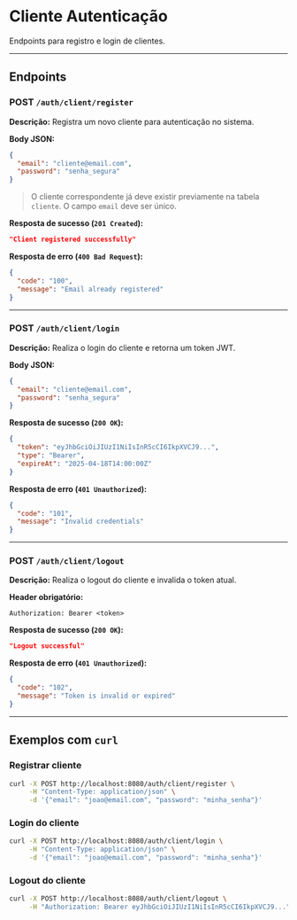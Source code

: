 # Cliente Autenticação
Endpoints para registro e login de clientes.

---

## Endpoints

### POST `/auth/client/register`

**Descrição:** Registra um novo cliente para autenticação no sistema.

**Body JSON:**

```json
{
  "email": "cliente@email.com",
  "password": "senha_segura"
}
```

> O cliente correspondente já deve existir previamente na tabela `cliente`. O campo `email` deve ser único.

**Resposta de sucesso (`201 Created`):**

```json
"Client registered successfully"
```

**Resposta de erro (`400 Bad Request`):**

```json
{
  "code": "100",
  "message": "Email already registered"
}
```

---

### POST `/auth/client/login`

**Descrição:** Realiza o login do cliente e retorna um token JWT.

**Body JSON:**

```json
{
  "email": "cliente@email.com",
  "password": "senha_segura"
}
```

**Resposta de sucesso (`200 OK`):**

```json
{
  "token": "eyJhbGciOiJIUzI1NiIsInR5cCI6IkpXVCJ9...",
  "type": "Bearer",
  "expireAt": "2025-04-18T14:00:00Z"
}
```

**Resposta de erro (`401 Unauthorized`):**

```json
{
  "code": "101",
  "message": "Invalid credentials"
}
```

---

### POST `/auth/client/logout`

**Descrição:** Realiza o logout do cliente e invalida o token atual.

**Header obrigatório:**

```
Authorization: Bearer <token>
```

**Resposta de sucesso (`200 OK`):**

```json
"Logout successful"
```

**Resposta de erro (`401 Unauthorized`):**

```json
{
  "code": "102",
  "message": "Token is invalid or expired"
}
```

---

## Exemplos com `curl`

### Registrar cliente

```bash
curl -X POST http://localhost:8080/auth/client/register \
     -H "Content-Type: application/json" \
     -d '{"email": "joao@email.com", "password": "minha_senha"}'
```

### Login do cliente

```bash
curl -X POST http://localhost:8080/auth/client/login \
     -H "Content-Type: application/json" \
     -d '{"email": "joao@email.com", "password": "minha_senha"}'
```

### Logout do cliente

```bash
curl -X POST http://localhost:8080/auth/client/logout \
     -H "Authorization: Bearer eyJhbGciOiJIUzI1NiIsInR5cCI6IkpXVCJ9..."
```